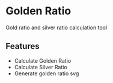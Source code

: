 # Golden Ratio

Gold ratio and silver ratio calculation tool

## Features

- Calculate Golden Ratio
- Calculate Silver Ratio
- Generate golden ratio svg
